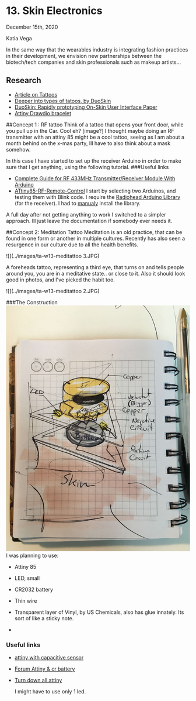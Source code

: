 # 13. Skin Electronics

December 15th, 2020

Katia Vega

In the same way that the wearables industry is integrating fashion practices in their development, we envision new partnerships between the biotech/tech companies and skin professionals such as makeup artists…

## Research

 - [Article on Tattoos](https://edgy.app/electronic-tattoos)
 - [Deeper into types of tatoos, by DuoSkin](https://duoskin.media.mit.edu/)
 - [DuoSkin: Rapidly prototyping On-Skin User Interface Paper](https://duoskin.media.mit.edu/duoskin_iswc16.pdf)
 - [Attiny Drawdio bracelet](https://www.kobakant.at/DIY/?p=6577)

##Concept 1 : RF tattoo
Think of a tattoo that opens your front door, while you pull up in the Car. Cool eh?
[image?]
I thought maybe doing an RF transmitter with an attiny 85 might be a cool tattoo, seeing as I am about a month behind on the x-mas party, Ill have to also think about a mask somehow.

In this case I have started to set up the receiver Arduino in order to make sure that I get anything, using the following tutorial.
###Useful links
- [Complete Guide for RF 433MHz Transmitter/Receiver Module With Arduino](https://randomnerdtutorials.com/rf-433mhz-transmitter-receiver-module-with-arduino/)
- [ATtiny85-RF-Remote-Control](https://www.instructables.com/ATtiny85-RF-Remote-Control/)
I start by selecting two Arduinos, and testing them with Blink code. I require the [Radiohead Arduino Library](https://github.com/PaulStoffregen/RadioHead) (for the receiver). I had to [manualy](https://www.arduino.cc/en/guide/libraries#toc4) install the library.


A full day after not getting anything to work I switched to a simpler approach. Ill just leave the documentation if somebody ever needs it.

##Concept 2: Meditation Tattoo
Meditation is an old practice, that can be found in one form or another in multiple cultures. Recently has also seen a resurgence in our culture due to all the health benefits.  


![](../images/ta-w13-meditattoo 3.JPG)

A foreheads tattoo, representing a third eye, that turns on and tells people around you, you are in a meditative state.. or close to it. Also it should look good in photos, and I've picked the habit too.

![](../images/ta-w13-meditattoo 2.JPG)

###The Construction
![](../images/ta-w13-meditatoo.JPG)
I was planning to use:  

 -  Attiny 85  

 -  LED, small  

 -  CR2032 battery  

 -  Thin wire  

 -  Transparent layer of Vinyl, by US Chemicals, also has glue innately.  Its sort of like a sticky note.

 -  
### Useful links

- [attiny with capacitive sensor](https://dev.mikamai.com/2014/07/09/attiny85-based-capacitive-sensor-led-switch/)
- [Forum Attiny & cr battery](https://forum.arduino.cc/index.php?topic=216543.0)
- [Turn down all attiny](http://www.nongnu.org/avr-libc/user-manual/group__avr__power.html)  

  I might have to use only 1 led.
